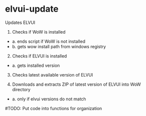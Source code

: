 # elvui-update
Updates ELVUI

1. Checks if WoW is installed
- a. ends script if WoW is not installed
- b. gets wow install path from windows registry
  
2. Checks if ELVUI is installed
- a. gets installed version
  
3. Checks latest available version of ELVUI

4. Downloads and extracts ZIP of latest version of ELVUI into WoW directory
- a. only if elvui versions do not match
  
  
#TODO:
Put code into functions for organization

